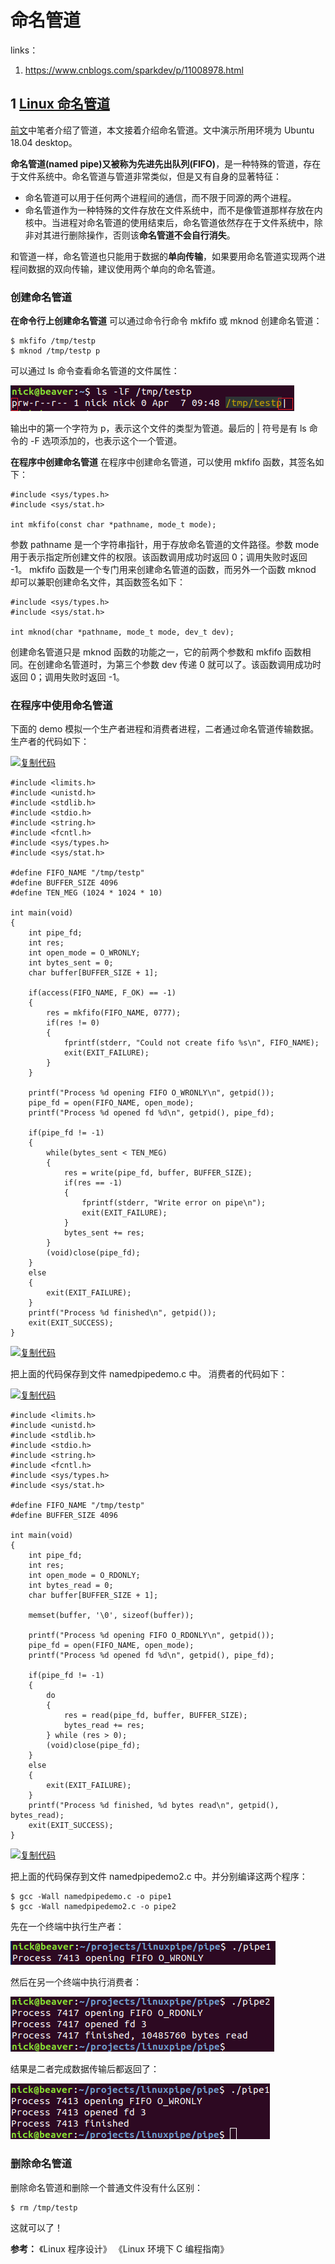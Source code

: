 # 命名管道

links：

1. <https://www.cnblogs.com/sparkdev/p/11008978.html>



## 1 [Linux 命名管道 ](https://www.cnblogs.com/sparkdev/p/11008978.html)

[前文](https://www.cnblogs.com/sparkdev/p/10997135.html)中笔者介绍了管道，本文接着介绍命名管道。文中演示所用环境为 Ubuntu 18.04 desktop。

**命名管道(named pipe)又被称为先进先出队列(FIFO)**，是一种特殊的管道，存在于文件系统中。命名管道与管道非常类似，但是又有自身的显著特征：

- 命名管道可以用于任何两个进程间的通信，而不限于同源的两个进程。
- 命名管道作为一种特殊的文件存放在文件系统中，而不是像管道那样存放在内核中。当进程对命名管道的使用结束后，命名管道依然存在于文件系统中，除非对其进行删除操作，否则该**命名管道不会自行消失**。

和管道一样，命名管道也只能用于数据的**单向传输**，如果要用命名管道实现两个进程间数据的双向传输，建议使用两个单向的命名管道。

### 创建命名管道

**在命令行上创建命名管道**
可以通过命令行命令 mkfifo 或 mknod 创建命名管道：

```
$ mkfifo /tmp/testp
$ mknod /tmp/testp p
```

可以通过 ls 命令查看命名管道的文件属性：

![img](命名管道.assets/952033-20190612125756729-1951728482.png)

输出中的第一个字符为 p，表示这个文件的类型为管道。最后的 | 符号是有 ls 命令的 -F 选项添加的，也表示这个一个管道。

**在程序中创建命名管道**
在程序中创建命名管道，可以使用 mkfifo 函数，其签名如下：

```
#include <sys/types.h>
#include <sys/stat.h>

int mkfifo(const char *pathname, mode_t mode);
```

参数 pathname 是一个字符串指针，用于存放命名管道的文件路径。参数 mode 用于表示指定所创建文件的权限。该函数调用成功时返回 0；调用失败时返回 -1。
mkfifo 函数是一个专门用来创建命名管道的函数，而另外一个函数 mknod 却可以兼职创建命名文件，其函数签名如下：

```
#include <sys/types.h>
#include <sys/stat.h>

int mknod(char *pathname, mode_t mode, dev_t dev);
```

创建命名管道只是 mknod 函数的功能之一，它的前两个参数和 mkfifo 函数相同。在创建命名管道时，为第三个参数 dev 传递 0 就可以了。该函数调用成功时返回 0；调用失败时返回 -1。

### 在程序中使用命名管道

下面的 demo 模拟一个生产者进程和消费者进程，二者通过命名管道传输数据。生产者的代码如下：

[![复制代码](https://common.cnblogs.com/images/copycode.gif)](javascript:void(0);)

```
#include <limits.h>
#include <unistd.h>
#include <stdlib.h>
#include <stdio.h>
#include <string.h>
#include <fcntl.h>
#include <sys/types.h>
#include <sys/stat.h>

#define FIFO_NAME "/tmp/testp"
#define BUFFER_SIZE 4096
#define TEN_MEG (1024 * 1024 * 10)

int main(void)
{
    int pipe_fd;
    int res;
    int open_mode = O_WRONLY;
    int bytes_sent = 0;
    char buffer[BUFFER_SIZE + 1];

    if(access(FIFO_NAME, F_OK) == -1)
    {
        res = mkfifo(FIFO_NAME, 0777);
        if(res != 0)
        {
            fprintf(stderr, "Could not create fifo %s\n", FIFO_NAME);
            exit(EXIT_FAILURE);
        }
    }

    printf("Process %d opening FIFO O_WRONLY\n", getpid());
    pipe_fd = open(FIFO_NAME, open_mode);
    printf("Process %d opened fd %d\n", getpid(), pipe_fd);

    if(pipe_fd != -1)
    {
        while(bytes_sent < TEN_MEG)
        {
            res = write(pipe_fd, buffer, BUFFER_SIZE);
            if(res == -1)
            {
                fprintf(stderr, "Write error on pipe\n");
                exit(EXIT_FAILURE);
            }
            bytes_sent += res;
        }
        (void)close(pipe_fd);
    }
    else
    {
        exit(EXIT_FAILURE);
    }
    printf("Process %d finished\n", getpid());
    exit(EXIT_SUCCESS);
}
```

[![复制代码](https://common.cnblogs.com/images/copycode.gif)](javascript:void(0);)

把上面的代码保存到文件 namedpipedemo.c 中。
消费者的代码如下：

[![复制代码](https://common.cnblogs.com/images/copycode.gif)](javascript:void(0);)

```
#include <limits.h>
#include <unistd.h>
#include <stdlib.h>
#include <stdio.h>
#include <string.h>
#include <fcntl.h>
#include <sys/types.h>
#include <sys/stat.h>

#define FIFO_NAME "/tmp/testp"
#define BUFFER_SIZE 4096

int main(void)
{
    int pipe_fd;
    int res;
    int open_mode = O_RDONLY;
    int bytes_read = 0;
    char buffer[BUFFER_SIZE + 1];

    memset(buffer, '\0', sizeof(buffer));

    printf("Process %d opening FIFO O_RDONLY\n", getpid());
    pipe_fd = open(FIFO_NAME, open_mode);
    printf("Process %d opened fd %d\n", getpid(), pipe_fd);

    if(pipe_fd != -1)
    {
        do
        {
            res = read(pipe_fd, buffer, BUFFER_SIZE);
            bytes_read += res;
        } while (res > 0);
        (void)close(pipe_fd);
    }
    else
    {
        exit(EXIT_FAILURE);
    }
    printf("Process %d finished, %d bytes read\n", getpid(), bytes_read);
    exit(EXIT_SUCCESS);
}
```

[![复制代码](https://common.cnblogs.com/images/copycode.gif)](javascript:void(0);)

把上面的代码保存到文件 namedpipedemo2.c 中。并分别编译这两个程序：

```
$ gcc -Wall namedpipedemo.c -o pipe1
$ gcc -Wall namedpipedemo2.c -o pipe2
```

先在一个终端中执行生产者：

![img](命名管道.assets/952033-20190612125939587-1041756718.png)

然后在另一个终端中执行消费者：

![img](命名管道.assets/952033-20190612130010855-7374251.png)

结果是二者完成数据传输后都返回了：

![img](命名管道.assets/952033-20190612130038697-626803853.png)

### 删除命名管道

删除命名管道和删除一个普通文件没有什么区别：

```
$ rm /tmp/testp
```

这就可以了！

**参考：**
《Linux 程序设计》
《Linux 环境下 C 编程指南》